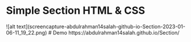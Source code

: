 <h1 class"text-center">Simple Section HTML & CSS</h1>
![alt text](screencapture-abdulrahman14salah-github-io-Section-2023-01-06-11_19_22.png)
# Demo 
https://abdulrahman14salah.github.io/Section/

